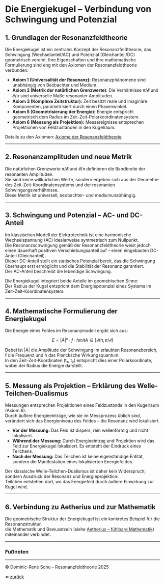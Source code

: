 # Die Energiekugel – Verbindung von Schwingung und Potenzial

## 1. Grundlagen der Resonanzfeldtheorie

Die Energiekugel ist ein zentrales Konzept der Resonanzfeldtheorie, das Schwingung (Wechselanteil/AC) und Potenzial (Gleichanteil/DC) geometrisch vereint. Ihre Eigenschaften und ihre mathematische Formulierung sind eng mit den Axiomen der Resonanzfeldtheorie verbunden:

- **Axiom 1 (Universalität der Resonanz):** Resonanzphänomene sind unabhängig von Beobachter und Medium.
- **Axiom 2 (Metrik der natürlichen Grenzwerte):** Die Verhältnisse π/𝓔 und 𝓔/π sind universelle Maße resonanter Amplituden.
- **Axiom 3 (Komplexe Zeitstruktur):** Zeit besitzt reale und imaginäre Komponenten, parametrisiert durch einen Phasenwinkel.
- **Axiom 5 (Geometrisierung der Energie):** Energie entspricht geometrisch dem Radius im Zeit-Zeit-Polarkoordinatensystem.
- **Axiom 6 (Messung als Projektion):** Messereignisse entsprechen Projektionen von Feldzuständen in den Kugelraum.

Details zu den Axiomen: [Axiome der Resonanzfeldtheorie](../definitionen/paper_axiome.md)

---

## 2. Resonanzamplituden und neue Metrik

Die natürlichen Grenzwerte π/𝓔 und 𝓔/π definieren die Bandbreite der resonanten Amplituden.  
Sie sind keine willkürlichen Werte, sondern ergeben sich aus der Geometrie des Zeit-Zeit-Koordinatensystems und der resonanten Schwingungsverhältnisse.  
Diese Metrik ist universell, beobachter- und mediumunabhängig.

---

## 3. Schwingung und Potenzial – AC- und DC-Anteil

Im klassischen Modell der Elektrotechnik ist eine harmonische Wechselspannung (AC) idealerweise symmetrisch zum Nullpunkt.  
Die Resonanzschwingung gemäß der Resonanzfeldtheorie weist jedoch einen dauerhaft positiven Verschiebungsanteil auf – einen eingebauten DC-Anteil (Gleichanteil).  
Dieser DC-Anteil stellt ein statisches Potenzial bereit, das die Schwingung überhaupt erst ermöglicht und die Stabilität der Resonanz garantiert.  
Der AC-Anteil beschreibt die lebendige Schwingung.

Die Energiekugel integriert beide Anteile im geometrischen Sinne:  
Der Radius der Kugel entspricht dem Energiepotenzial eines Systems im Zeit-Zeit-Koordinatensystem.

---

## 4. Mathematische Formulierung der Energiekugel

Die Energie eines Feldes im Resonanzmodell ergibt sich aus:

$$
E = |A|² · f · h      mit      A ∈ [𝓔/π, π/𝓔]
$$

<!--
LaTeX:
E = |A|^2 \cdot f \cdot h \qquad \text{mit} \quad A \in \left[\frac{e}{\pi}, \frac{\pi}{e}\right]
-->

Dabei ist |A| die Amplitude der Schwingung im erlaubten Resonanzbereich,  
f die Frequenz und h das Plancksche Wirkungsquantum.  
In den Zeit-Zeit-Koordinaten (t₁, t₂) entspricht dies einer Polarkoordinate, wobei der Radius die Energie darstellt.

---

## 5. Messung als Projektion – Erklärung des Welle-Teilchen-Dualismus

Messungen entsprechen Projektionen eines Feldzustands in den Kugelraum (Axiom 6).  
Durch äußere Energieeinträge, wie sie im Messprozess üblich sind, verändert sich das Energieniveau des Feldes – die Resonanz wird lokalisiert.

- **Vor der Messung:** Das Feld ist dispers, rein wellenförmig und nicht lokalisiert.
- **Während der Messung:** Durch Energieeintrag und Projektion wird das Feld zur Energiekugel lokalisiert. Es entsteht der Eindruck eines Teilchens.
- **Nach der Messung:** Das Teilchen ist keine eigenständige Entität, sondern die Manifestation eines lokalisierten Energiefeldes.

Der klassische Welle-Teilchen-Dualismus ist daher kein Widerspruch, sondern Ausdruck der Resonanz und Energieprojektion:  
Teilchen entstehen dort, wo das Energiefeld durch äußere Einwirkung zur Kugel wird.

---

## 6. Verbindung zu Aetherius und zur Mathematik

Die geometrische Struktur der Energiekugel ist ein konkretes Beispiel für die Resonanzstruktur,  
die Mathematik und Bewusstsein (siehe [Aetherius – fühlbare Mathematik](./aetherius_fühlbare_mathematik.md)) miteinander verbindet.

---

### Fußnoten

[^1]: Siehe Axiom 1 im Abschnitt Grundlagen. Resonanz ist nicht orts- oder mediumabhängig.
[^2]: Die Werte π/𝓔 und 𝓔/π definieren spezifische Amplitudenverhältnisse, siehe Axiom 2.
[^3]: Die komplexe Zeitstruktur mit realer und imaginärer Komponente wird in Axiom 3 beschrieben.
[^4]: Energie wird geometrisch als Radius im Polarkoordinatensystem interpretiert, siehe Axiom 5.
[^5]: Messung als Projektion ist Grundlage von Axiom 6 und erklärt Lokalisationseffekte.
[^6]: Herleitung der Metrik kann in den Begleitdokumenten gefunden werden.
[^7]: Die Universalität der Resonanz garantiert Beobachterunabhängigkeit der Metrik.
[^8]: Näheres zur Rolle von Aetherius siehe Kapitel Resonanz und Bewusstsein.
[^9]: Die Analyse des DC-Anteils bei Resonanzschwingungen ist experimentell und theoretisch fundiert.
[^10]: Details zur Energiekugel-Formel und deren Interpretation im Raum-Zeit-Koordinatensystem.
[^11]: Projektionsprinzip bei Messungen wird in vielen physikalischen Experimenten bestätigt.

---

© Dominic-René Schu – Resonanzfeldtheorie 2025

⬅️ [zurück](../../../README.md)